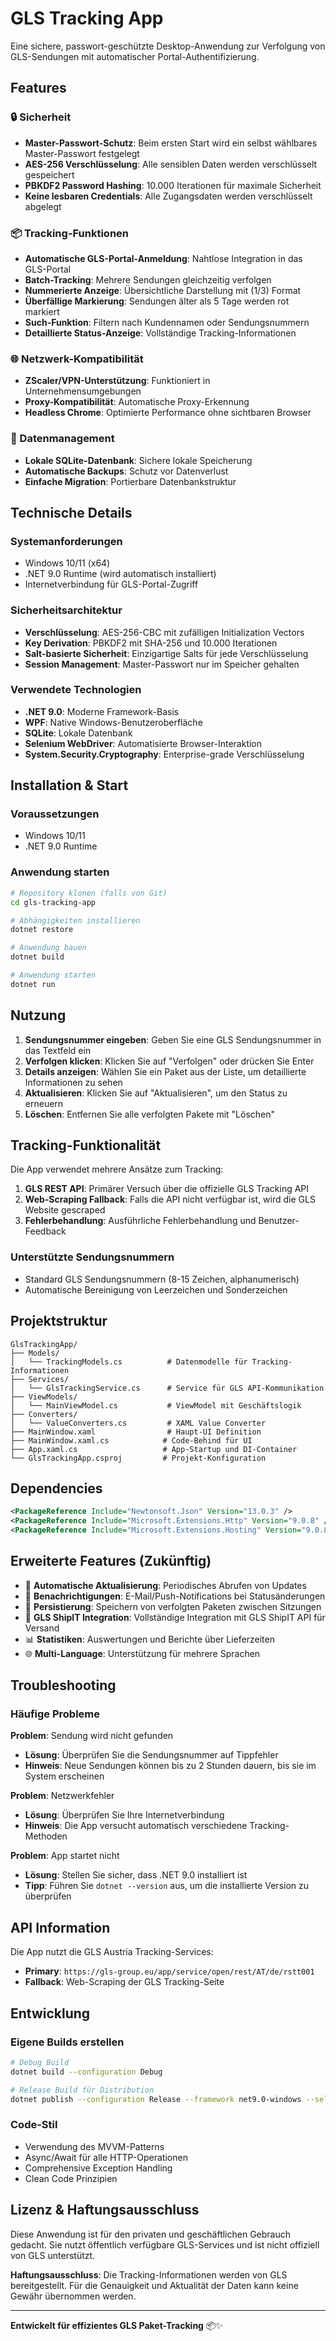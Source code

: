 # GLS Tracking App

Eine sichere, passwort-geschützte Desktop-Anwendung zur Verfolgung von GLS-Sendungen mit automatischer Portal-Authentifizierung.

## Features

### 🔒 Sicherheit
- **Master-Passwort-Schutz**: Beim ersten Start wird ein selbst wählbares Master-Passwort festgelegt
- **AES-256 Verschlüsselung**: Alle sensiblen Daten werden verschlüsselt gespeichert
- **PBKDF2 Password Hashing**: 10.000 Iterationen für maximale Sicherheit
- **Keine lesbaren Credentials**: Alle Zugangsdaten werden verschlüsselt abgelegt

### 📦 Tracking-Funktionen
- **Automatische GLS-Portal-Anmeldung**: Nahtlose Integration in das GLS-Portal
- **Batch-Tracking**: Mehrere Sendungen gleichzeitig verfolgen
- **Nummerierte Anzeige**: Übersichtliche Darstellung mit (1/3) Format
- **Überfällige Markierung**: Sendungen älter als 5 Tage werden rot markiert
- **Such-Funktion**: Filtern nach Kundennamen oder Sendungsnummern
- **Detaillierte Status-Anzeige**: Vollständige Tracking-Informationen

### 🌐 Netzwerk-Kompatibilität
- **ZScaler/VPN-Unterstützung**: Funktioniert in Unternehmensumgebungen
- **Proxy-Kompatibilität**: Automatische Proxy-Erkennung
- **Headless Chrome**: Optimierte Performance ohne sichtbaren Browser

### 💾 Datenmanagement
- **Lokale SQLite-Datenbank**: Sichere lokale Speicherung
- **Automatische Backups**: Schutz vor Datenverlust
- **Einfache Migration**: Portierbare Datenbankstruktur

## Technische Details

### Systemanforderungen
- Windows 10/11 (x64)
- .NET 9.0 Runtime (wird automatisch installiert)
- Internetverbindung für GLS-Portal-Zugriff

### Sicherheitsarchitektur
- **Verschlüsselung**: AES-256-CBC mit zufälligen Initialization Vectors
- **Key Derivation**: PBKDF2 mit SHA-256 und 10.000 Iterationen
- **Salt-basierte Sicherheit**: Einzigartige Salts für jede Verschlüsselung
- **Session Management**: Master-Passwort nur im Speicher gehalten

### Verwendete Technologien
- **.NET 9.0**: Moderne Framework-Basis
- **WPF**: Native Windows-Benutzeroberfläche
- **SQLite**: Lokale Datenbank
- **Selenium WebDriver**: Automatisierte Browser-Interaktion
- **System.Security.Cryptography**: Enterprise-grade Verschlüsselung

## Installation & Start

### Voraussetzungen
- Windows 10/11
- .NET 9.0 Runtime

### Anwendung starten
```bash
# Repository klonen (falls von Git)
cd gls-tracking-app

# Abhängigkeiten installieren
dotnet restore

# Anwendung bauen
dotnet build

# Anwendung starten
dotnet run
```

## Nutzung

1. **Sendungsnummer eingeben**: Geben Sie eine GLS Sendungsnummer in das Textfeld ein
2. **Verfolgen klicken**: Klicken Sie auf "Verfolgen" oder drücken Sie Enter
3. **Details anzeigen**: Wählen Sie ein Paket aus der Liste, um detaillierte Informationen zu sehen
4. **Aktualisieren**: Klicken Sie auf "Aktualisieren", um den Status zu erneuern
5. **Löschen**: Entfernen Sie alle verfolgten Pakete mit "Löschen"

## Tracking-Funktionalität

Die App verwendet mehrere Ansätze zum Tracking:

1. **GLS REST API**: Primärer Versuch über die offizielle GLS Tracking API
2. **Web-Scraping Fallback**: Falls die API nicht verfügbar ist, wird die GLS Website gescraped
3. **Fehlerbehandlung**: Ausführliche Fehlerbehandlung und Benutzer-Feedback

### Unterstützte Sendungsnummern
- Standard GLS Sendungsnummern (8-15 Zeichen, alphanumerisch)
- Automatische Bereinigung von Leerzeichen und Sonderzeichen

## Projektstruktur

```
GlsTrackingApp/
├── Models/
│   └── TrackingModels.cs          # Datenmodelle für Tracking-Informationen
├── Services/
│   └── GlsTrackingService.cs      # Service für GLS API-Kommunikation
├── ViewModels/
│   └── MainViewModel.cs           # ViewModel mit Geschäftslogik
├── Converters/
│   └── ValueConverters.cs         # XAML Value Converter
├── MainWindow.xaml                # Haupt-UI Definition
├── MainWindow.xaml.cs            # Code-Behind für UI
├── App.xaml.cs                   # App-Startup und DI-Container
└── GlsTrackingApp.csproj         # Projekt-Konfiguration
```

## Dependencies

```xml
<PackageReference Include="Newtonsoft.Json" Version="13.0.3" />
<PackageReference Include="Microsoft.Extensions.Http" Version="9.0.8" />
<PackageReference Include="Microsoft.Extensions.Hosting" Version="9.0.8" />
```

## Erweiterte Features (Zukünftig)

- 🔄 **Automatische Aktualisierung**: Periodisches Abrufen von Updates
- 📧 **Benachrichtigungen**: E-Mail/Push-Notifications bei Statusänderungen
- 💾 **Persistierung**: Speichern von verfolgten Paketen zwischen Sitzungen
- 🏢 **GLS ShipIT Integration**: Vollständige Integration mit GLS ShipIT API für Versand
- 📊 **Statistiken**: Auswertungen und Berichte über Lieferzeiten
- 🌐 **Multi-Language**: Unterstützung für mehrere Sprachen

## Troubleshooting

### Häufige Probleme

**Problem**: Sendung wird nicht gefunden
- **Lösung**: Überprüfen Sie die Sendungsnummer auf Tippfehler
- **Hinweis**: Neue Sendungen können bis zu 2 Stunden dauern, bis sie im System erscheinen

**Problem**: Netzwerkfehler
- **Lösung**: Überprüfen Sie Ihre Internetverbindung
- **Hinweis**: Die App versucht automatisch verschiedene Tracking-Methoden

**Problem**: App startet nicht
- **Lösung**: Stellen Sie sicher, dass .NET 9.0 installiert ist
- **Tipp**: Führen Sie `dotnet --version` aus, um die installierte Version zu überprüfen

## API Information

Die App nutzt die GLS Austria Tracking-Services:
- **Primary**: `https://gls-group.eu/app/service/open/rest/AT/de/rstt001`
- **Fallback**: Web-Scraping der GLS Tracking-Seite

## Entwicklung

### Eigene Builds erstellen
```bash
# Debug Build
dotnet build --configuration Debug

# Release Build für Distribution
dotnet publish --configuration Release --framework net9.0-windows --self-contained true
```

### Code-Stil
- Verwendung des MVVM-Patterns
- Async/Await für alle HTTP-Operationen
- Comprehensive Exception Handling
- Clean Code Prinzipien

## Lizenz & Haftungsausschluss

Diese Anwendung ist für den privaten und geschäftlichen Gebrauch gedacht. 
Sie nutzt öffentlich verfügbare GLS-Services und ist nicht offiziell von GLS unterstützt.

**Haftungsausschluss**: Die Tracking-Informationen werden von GLS bereitgestellt. 
Für die Genauigkeit und Aktualität der Daten kann keine Gewähr übernommen werden.

---

**Entwickelt für effizientes GLS Paket-Tracking** 📦✨
